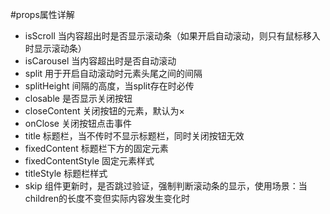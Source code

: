 #props属性详解
* isScroll 当内容超出时是否显示滚动条（如果开启自动滚动，则只有鼠标移入时显示滚动条）
* isCarousel 当内容超出时是否自动滚动
* split 用于开启自动滚动时元素头尾之间的间隔
* splitHeight 间隔的高度，当split存在时必传
* closable 是否显示关闭按钮
* closeContent 关闭按钮的元素，默认为×
* onClose 关闭按钮点击事件
* title 标题栏，当不传时不显示标题栏，同时关闭按钮无效
* fixedContent 标题栏下方的固定元素
* fixedContentStyle 固定元素样式
* titleStyle 标题栏样式
* skip 组件更新时，是否跳过验证，强制判断滚动条的显示，使用场景：当children的长度不变但实际内容发生变化时
